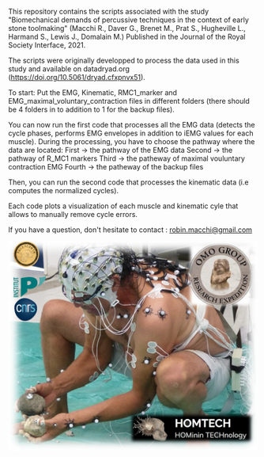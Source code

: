 This repository contains the scripts associated with the study "Biomechanical demands of percussive techniques in the context of early stone toolmaking" (Macchi R., Daver G., Brenet  M., Prat S., Hugheville L., Harmand S., Lewis J., Domalain M.) Published in the Journal of the Royal Society Interface, 2021.

The scripts were originally developped to process the data used in this study and available on datadryad.org (https://doi.org/10.5061/dryad.cfxpnvx51).

To start: Put the EMG, Kinematic, RMC1_marker and EMG_maximal_voluntary_contraction files in different folders (there should be 4 folders in to addition to 1 for the backup files).

You can now run the first code that processes all the EMG data (detects the cycle phases, performs EMG envelopes in addition to iEMG values for each muscle).
During the processing, you have to choose the pathway where the data are located:
First -> the pathway of the EMG data
Second -> the pathway of R_MC1 markers 
Third -> the patheway of maximal vouluntary contraction EMG 
Fourth -> the patheway of the backup files

Then, you can run the second code that processes the kinematic data (i.e computes the normalized cycles). 

Each code plots a visualization of each muscle and kinematic cyle that allows to manually remove cycle errors.

If you have a question, don't hesitate to contact : robin.macchi@gmail.com


![Image of Macchi et al. RSI 2021](https://github.com/mdomalai/BiomechStoneToolmaking_RSI/blob/main/ImageGitHub.png)











